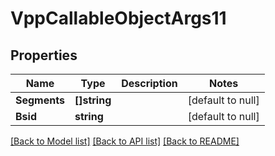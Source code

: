 # VppCallableObjectArgs11

## Properties
Name | Type | Description | Notes
------------ | ------------- | ------------- | -------------
**Segments** | **[]string** |  | [default to null]
**Bsid** | **string** |  | [default to null]

[[Back to Model list]](../README.md#documentation-for-models) [[Back to API list]](../README.md#documentation-for-api-endpoints) [[Back to README]](../README.md)

